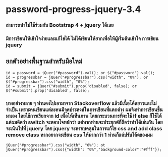 # password-progress-jquery-3.4
### สามารถนำไปใช้ร่วมกับ Bootstrap 4 + jquery ได้เลย
### มีการเขียนให้เข้าใจง่ายและแก้ไขได้ ไม่ได้เขียนให้ยากเพื่อให้ผู้เริ่มต้นเข้าใจ การเขียน jquery 

## ยกตัวอย่างพื้นฐานสำหรับมือใหม่
~~~
id = password = jQuer("#password").val(); or $("#password").val();
id = progressbar = jQuer("#progressbar").css("width", "0%"); or $("#progressbar").css("width", "0%");
id = submit = jQuer("#submit").prop('disabled', false); or $("#submit").prop('disabled', false);
~~~

### บางอย่างหลาย ๆ ท่านคงไปเอามาจาก Stackoverflow แล้วมีเนื้อโค้ดยาวและไม่จำเป็น เพราะคนเขียนแต่ละคนมีจุดประสงค์ในการเขียนที่แตกต่าง ผมจึงทำการเขียนขึ้นมาเอง โดยใช้การเรียกจาก id เพื่อให้เห็นภาพ โดยกระบวนการที่จะใช้ if else ก็ใช้ได้ แต่ผมคิดว่า switch จะตอบโจทย์กว่า แต่หากท่านจะประยุกต์ก็ถือว่าทำได้เช่นกัน โดยจะเน้นไปที่ jquery โดย jquery จะครอบคลุมในการแก้ไข css and add class remove class หากอยากจะเขียน css ให้มากกว่า 1 ท่านก็แค่ปรับโค้ดของผม
~~~
jQuer("#progressbar").css("width", "0%"); ot jQuer("#progressbar").css({"width": "0%","background-color":"#fff"});
~~~


